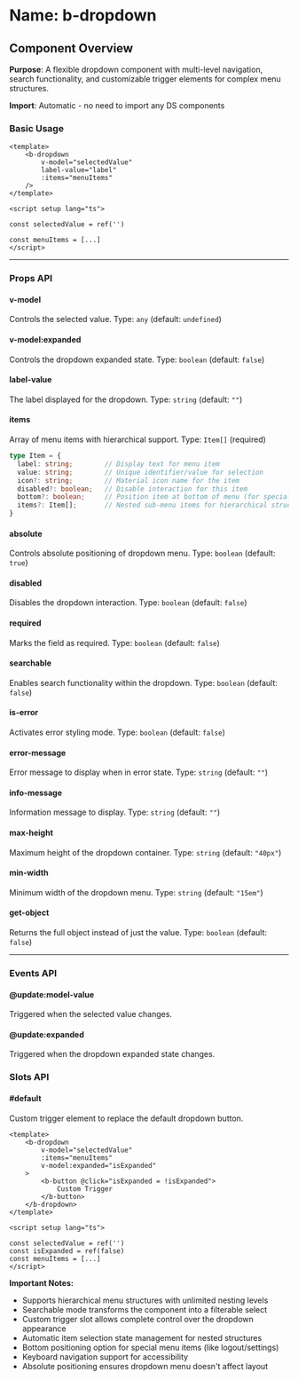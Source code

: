 # Name: b-dropdown
## Component Overview

**Purpose**: A flexible dropdown component with multi-level navigation, search functionality, and customizable trigger elements for complex menu structures.

**Import**: Automatic - no need to import any DS components

### Basic Usage

```vue
<template>
    <b-dropdown 
        v-model="selectedValue"
        label-value="label"
        :items="menuItems"
    />
</template>

<script setup lang="ts">

const selectedValue = ref('')

const menuItems = [...]
</script>
```

---

### Props API

#### v-model
Controls the selected value. Type: `any` (default: `undefined`)

#### v-model:expanded
Controls the dropdown expanded state. Type: `boolean` (default: `false`)

#### label-value
The label displayed for the dropdown. Type: `string` (default: `""`)

#### items
Array of menu items with hierarchical support. Type: `Item[]` (required)

```typescript
type Item = {
  label: string;        // Display text for menu item
  value: string;        // Unique identifier/value for selection
  icon?: string;        // Material icon name for the item
  disabled?: boolean;   // Disable interaction for this item
  bottom?: boolean;     // Position item at bottom of menu (for special items)
  items?: Item[];       // Nested sub-menu items for hierarchical structure
}
```

#### absolute
Controls absolute positioning of dropdown menu. Type: `boolean` (default: `true`)

#### disabled
Disables the dropdown interaction. Type: `boolean` (default: `false`)

#### required
Marks the field as required. Type: `boolean` (default: `false`)

#### searchable
Enables search functionality within the dropdown. Type: `boolean` (default: `false`)

#### is-error
Activates error styling mode. Type: `boolean` (default: `false`)

#### error-message
Error message to display when in error state. Type: `string` (default: `""`)

#### info-message
Information message to display. Type: `string` (default: `""`)

#### max-height
Maximum height of the dropdown container. Type: `string` (default: `"40px"`)

#### min-width
Minimum width of the dropdown menu. Type: `string` (default: `"15em"`)

#### get-object
Returns the full object instead of just the value. Type: `boolean` (default: `false`)

---

### Events API

#### @update:model-value
Triggered when the selected value changes.

#### @update:expanded
Triggered when the dropdown expanded state changes.

### Slots API

#### #default
Custom trigger element to replace the default dropdown button.

```vue
<template>
    <b-dropdown 
        v-model="selectedValue"
        :items="menuItems"
        v-model:expanded="isExpanded"
    >
        <b-button @click="isExpanded = !isExpanded">
            Custom Trigger
        </b-button>
    </b-dropdown>
</template>

<script setup lang="ts">

const selectedValue = ref('')
const isExpanded = ref(false)
const menuItems = [...]
</script>
```

**Important Notes:**
- Supports hierarchical menu structures with unlimited nesting levels
- Searchable mode transforms the component into a filterable select
- Custom trigger slot allows complete control over the dropdown appearance
- Automatic item selection state management for nested structures
- Bottom positioning option for special menu items (like logout/settings)
- Keyboard navigation support for accessibility
- Absolute positioning ensures dropdown menu doesn't affect layout